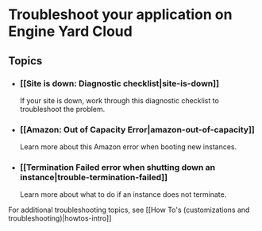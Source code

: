 # Troubleshoot your application on Engine Yard Cloud

## Topics

* ### [[Site is down: Diagnostic checklist|site-is-down]]
  If your site is down, work through this diagnostic checklist to troubleshoot the problem.

* ### [[Amazon: Out of Capacity Error|amazon-out-of-capacity]]
  Learn more about this Amazon error when booting new instances.

* ### [[Termination Failed error when shutting down an instance|trouble-termination-failed]]
  Learn more about what to do if an instance does not terminate.

For additional troubleshooting topics, see [[How To's (customizations and troubleshooting)|howtos-intro]]
